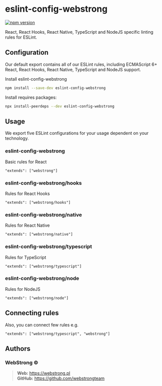 # eslint-config-webstrong

[![npm version](https://badge.fury.io/js/eslint-config-webstrong.svg)](https://badge.fury.io/js/eslint-config-webstrong.svg)

React, React Hooks, React Native, TypeScript and NodeJS specific linting rules for ESLint.

## Configuration

Our default export contains all of our ESLint rules, including ECMAScript 6+ React, React Hooks, React Native, TypeScript and NodeJS support.

Install eslint-config-webstrong

  ```sh
  npm install --save-dev eslint-config-webstrong
  ```

Install requires packages:

  ```sh
  npx install-peerdeps --dev eslint-config-webstrong
  ```

## Usage

We export five ESLint configurations for your usage dependent on your technology.

### eslint-config-webstrong

Basic rules for React

`"extends": ["webstrong"]`

### eslint-config-webstrong/hooks

Rules for React Hooks

`"extends": ["webstrong/hooks"]`

### eslint-config-webstrong/native

Rules for React Native

`"extends": ["webstrong/native"]`

### eslint-config-webstrong/typescript

Rules for TypeScript

`"extends": ["webstrong/typescript"]`

### eslint-config-webstrong/node

Rules for NodeJS

`"extends": ["webstrong/node"]`

## Connecting rules

Also, you can connect few rules e.g.

`"extends": ["webstrong/typescript", "webstrong"]`

## Authors

### WebStrong &copy;
> **Web:** https://webstrong.pl <br />
> **GitHub:** https://github.com/webstrongteam

